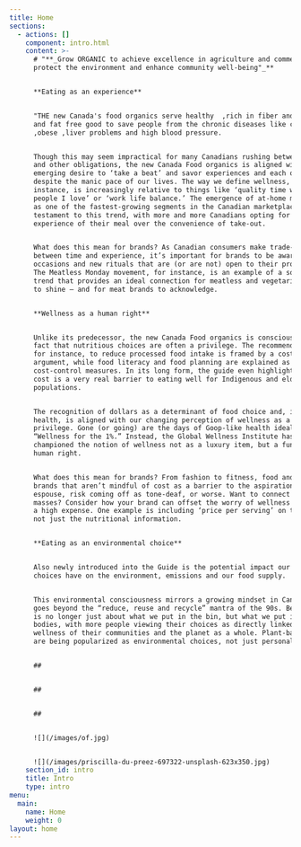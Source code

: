 ```yaml
---
title: Home
sections:
  - actions: []
    component: intro.html
    content: >-
      # "**_Grow ORGANIC to achieve excellence in agriculture and commerce,
      protect the environment and enhance community well-being"_**


      **Eating as an experience**


      "THE new Canada's food organics serve healthy  ,rich in fiber and vitamins
      and fat free good to save people from the chronic diseases like cancer
      ,obese ,liver problems and high blood pressure.


      Though this may seem impractical for many Canadians rushing between jobs
      and other obligations, the new Canada Food organics is aligned with our
      emerging desire to ‘take a beat’ and savor experiences and each other –
      despite the manic pace of our lives. The way we define wellness, for
      instance, is increasingly relative to things like ‘quality time with the
      people I love’ or ‘work life balance.’ The emergence of at-home meal kits
      as one of the fastest-growing segments in the Canadian marketplace is also
      testament to this trend, with more and more Canadians opting for the
      experience of their meal over the convenience of take-out.


      What does this mean for brands? As Canadian consumers make trade-offs
      between time and experience, it’s important for brands to be aware of the
      occasions and new rituals that are (or are not) open to their products.
      The Meatless Monday movement, for instance, is an example of a social
      trend that provides an ideal connection for meatless and vegetarian foods
      to shine – and for meat brands to acknowledge.


      **Wellness as a human right**


      Unlike its predecessor, the new Canada Food organics is conscious of the
      fact that nutritious choices are often a privilege. The recommendation,
      for instance, to reduce processed food intake is framed by a cost
      argument, while food literacy and food planning are explained as
      cost-control measures. In its long form, the guide even highlights how
      cost is a very real barrier to eating well for Indigenous and elderly
      populations.


      The recognition of dollars as a determinant of food choice and, in turn,
      health, is aligned with our changing perception of wellness as a
      privilege. Gone (or going) are the days of Goop-like health ideals or
      “Wellness for the 1%.” Instead, the Global Wellness Institute has
      championed the notion of wellness not as a luxury item, but a fundamental
      human right.


      What does this mean for brands? From fashion to fitness, food and more,
      brands that aren’t mindful of cost as a barrier to the aspirations they
      espouse, risk coming off as tone-deaf, or worse. Want to connect with the
      masses? Consider how your brand can offset the worry of wellness coming at
      a high expense. One example is including ‘price per serving’ on the label,
      not just the nutritional information.


      **Eating as an environmental choice**


      Also newly introduced into the Guide is the potential impact our food
      choices have on the environment, emissions and our food supply.


      This environmental consciousness mirrors a growing mindset in Canada that
      goes beyond the “reduce, reuse and recycle” mantra of the 90s. Being green
      is no longer just about what we put in the bin, but what we put in our
      bodies, with more people viewing their choices as directly linked to the
      wellness of their communities and the planet as a whole. Plant-based diets
      are being popularized as environmental choices, not just personal ones.


      ## 


      ## 


      ## 


      ![](/images/of.jpg)


      ![](/images/priscilla-du-preez-697322-unsplash-623x350.jpg)
    section_id: intro
    title: Intro
    type: intro
menu:
  main:
    name: Home
    weight: 0
layout: home
---
```


